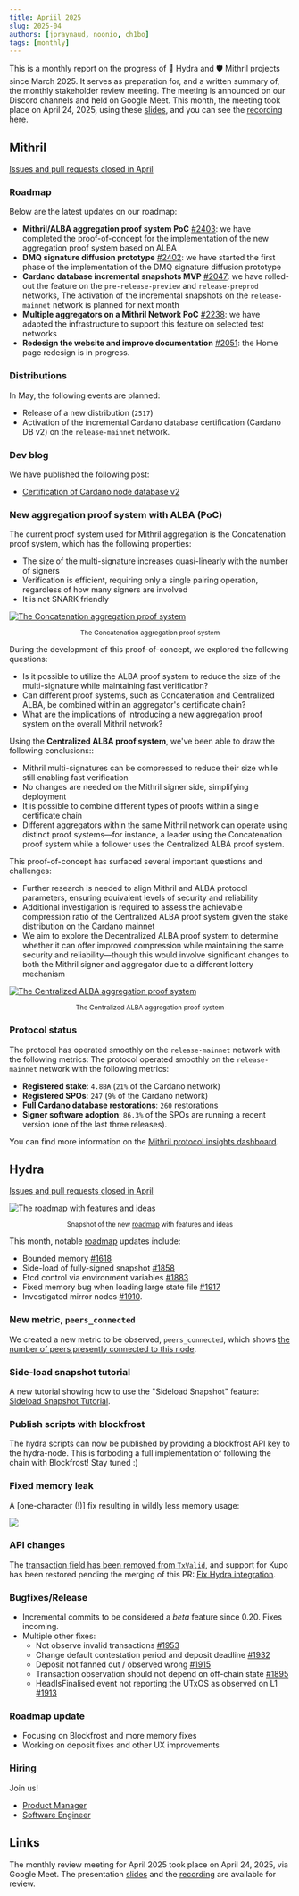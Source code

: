 ```yaml
---
title: Apriil 2025
slug: 2025-04
authors: [jpraynaud, noonio, ch1bo]
tags: [monthly]
---
```


This is a monthly report on the progress of 🐲 Hydra and 🛡 Mithril projects since March 2025. It serves as preparation for, and a written summary of, the monthly stakeholder review meeting. The meeting is announced on our Discord channels and held on Google Meet. This month, the meeting took place on April 24, 2025, using these [slides][slides], and you can see the [recording here][recording].

## Mithril

[Issues and pull requests closed in April](https://github.com/input-output-hk/mithril/issues?q=is%3Aclosed+sort%3Aupdated-desc+closed%3A2025-04-01..2025-04-30)

### Roadmap

Below are the latest updates on our roadmap:

- **Mithril/ALBA aggregation proof system PoC** [#2403](https://github.com/input-output-hk/mithril/issues/2403): we have completed the proof-of-concept for the implementation of the new aggregation proof system based on ALBA
- **DMQ signature diffusion prototype** [#2402](https://github.com/input-output-hk/mithril/issues/2402): we have started the first phase of the implementation of the DMQ signature diffusion prototype
- **Cardano database incremental snapshots MVP** [#2047](https://github.com/input-output-hk/mithril/issues/2047): we have rolled-out the feature on the `pre-release-preview` and `release-preprod` networks, The activation of the incremental snapshots on the `release-mainnet` network is planned for next month
- **Multiple aggregators on a Mithril Network PoC** [#2238](https://github.com/input-output-hk/mithril/issues/2238): we have adapted the infrastructure to support this feature on selected test networks
- **Redesign the website and improve documentation** [#2051](https://github.com/input-output-hk/mithril/issues/2051): the Home page redesign is in progress.

### Distributions

In May, the following events are planned:

- Release of a new distribution (`2517`)
- Activation of the incremental Cardano database certification (Cardano DB v2) on the `release-mainnet` network.

### Dev blog

We have published the following post:

- [Certification of Cardano node database v2](https://mithril.network/doc/dev-blog/2025/04/14/cardano-node-database-v2-certification)

### New aggregation proof system with ALBA (PoC)

The current proof system used for Mithril aggregation is the Concatenation proof system, which has the following properties:

- The size of the multi-signature increases quasi-linearly with the number of signers
- Verification is efficient, requiring only a single pairing operation, regardless of how many signers are involved
- It is not SNARK friendly

[![The Concatenation aggregation proof system](./img/2025-04-mithril-concatenation-aggregation.jpg)](./img/2025-04-mithril-concatenation-aggregation.jpg)
<small><center>The Concatenation aggregation proof system</center></small>

During the development of this proof-of-concept, we explored the following questions:

- Is it possible to utilize the ALBA proof system to reduce the size of the multi-signature while maintaining fast verification?
- Can different proof systems, such as Concatenation and Centralized ALBA, be combined within an aggregator's certificate chain?
- What are the implications of introducing a new aggregation proof system on the overall Mithril network?

Using the **Centralized ALBA proof system**, we've been able to draw the following conclusions::

- Mithril multi-signatures can be compressed to reduce their size while still enabling fast verification
- No changes are needed on the Mithril signer side, simplifying deployment
- It is possible to combine different types of proofs within a single certificate chain
- Different aggregators within the same Mithril network can operate using distinct proof systems—for instance, a leader using the Concatenation proof system while a follower uses the Centralized ALBA proof system.

This proof-of-concept has surfaced several important questions and challenges:

- Further research is needed to align Mithril and ALBA protocol parameters, ensuring equivalent levels of security and reliability
- Additional investigation is required to assess the achievable compression ratio of the Centralized ALBA proof system given the stake distribution on the Cardano mainnet
- We aim to explore the Decentralized ALBA proof system to determine whether it can offer improved compression while maintaining the same security and reliability—though this would involve significant changes to both the Mithril signer and aggregator due to a different lottery mechanism

[![The Centralized ALBA aggregation proof system](./img/2025-04-mithril-centralized-alba-aggregation.jpg)](./img/2025-04-mithril-centralized-alba-aggregation.jpg)
<small><center>The Centralized ALBA aggregation proof system</center></small>

### Protocol status

The protocol has operated smoothly on the `release-mainnet` network with the following metrics:
The protocol operated smoothly on the `release-mainnet` network with the following metrics:

- **Registered stake**: `4.8B₳` (`21%` of the Cardano network)
- **Registered SPOs**: `247` (`9%` of the Cardano network)
- **Full Cardano database restorations**: `260` restorations
- **Signer software adoption**: `86.3%` of the SPOs are running a recent version (one of the last three releases).

You can find more information on the [Mithril protocol insights dashboard](https://lookerstudio.google.com/s/mbL23-8gibI).

## Hydra

[Issues and pull requests closed in April](https://github.com/cardano-scaling/hydra/issues?q=is%3Aclosed+sort%3Aupdated-desc+closed%3A2025-04-01..2025-04-30)

![The roadmap with features and ideas](./img/2025-04-hydra-roadmap.png)
<small><center>Snapshot of the new [roadmap](https://github.com/orgs/cardano-scaling/projects/7/views/6) with features and ideas</center></small>

This month, notable [roadmap](https://github.com/orgs/cardano-scaling/projects/7/views/6) updates include:

- Bounded memory [#1618](https://github.com/cardano-scaling/hydra/issues/1618)
- Side-load of fully-signed snapshot [#1858](https://github.com/cardano-scaling/hydra/issues/1858)
- Etcd control via environment variables [#1883](https://github.com/cardano-scaling/hydra/issues/1883)
- Fixed memory bug when loading large state file [#1917](https://github.com/cardano-scaling/hydra/issues/1917)
- Investigated mirror nodes [#1910](https://github.com/cardano-scaling/hydra/pull/1910).

### New metric, `peers_connected`

We created a new metric to be observed, `peers_connected`, which shows [the
number of peers presently connected to this
node](https://hydra.family/head-protocol/unstable/docs/how-to/operating-hydra#monitoring).

### Side-load snapshot tutorial

A new tutorial showing how to use the "Sideload Snapshot" feature: [Sideload
Snapshot
Tutorial](https://hydra.family/head-protocol/unstable/docs/how-to/sideload-snapshot).

### Publish scripts with blockfrost

The hydra scripts can now be published by providing a blockfrost API key to
the hydra-node. This is forboding a full implementation of following the chain
with Blockfrost! Stay tuned :)

### Fixed memory leak

A [one-character (!)] fix resulting in wildly less memory usage:

![](./img/2025-04-memory.png)

### API changes

The [transaction field has been removed from
`TxValid`](https://github.com/cardano-scaling/hydra/pull/1947), and support
for Kupo has been restored pending the merging of this PR: [Fix Hydra
integration](https://github.com/CardanoSolutions/kupo/pull/189).

### Bugfixes/Release

- Incremental commits to be considered a _beta_ feature since 0.20. Fixes
incoming.
- Multiple other fixes:
  - Not observe invalid transactions [#1953](https://github.com/cardano-scaling/hydra/pull/1953)
  - Change default contestation period and deposit deadline [#1932](https://github.com/cardano-scaling/hydra/pull/1932)
  - Deposit not fanned out / observed wrong [#1915](https://github.com/cardano-scaling/hydra/issues/1915)
  - Transaction observation should not depend on off-chain state [#1895](https://github.com/cardano-scaling/hydra/issues/1895)
  - HeadIsFinalised event not reporting the UTxOS as observed on L1 [#1913](https://github.com/cardano-scaling/hydra/issues/1913)

### Roadmap update

- Focusing on Blockfrost and more memory fixes
- Working on deposit fixes and other UX improvements

### Hiring

Join us!

- [Product Manager](https://wrkbl.ink/8wAmz8A)
- [Software Engineer](https://wrkbl.ink/8wAmz8A)


## Links

The monthly review meeting for April 2025 took place on April 24, 2025, via Google Meet.
The presentation [slides][slides] and the [recording][recording] are available for review.

[slides]: https://docs.google.com/presentation/d/1B8FM4k1EmUYSDdeIXhRiYMEIK9KiDoOQ-lMHVN9SzRs/edit?usp=sharing
[recording]: https://drive.google.com/file/d/1yFzWel2FzuOMG11-jkwODfazqN58s47W/view?usp=drive_link
